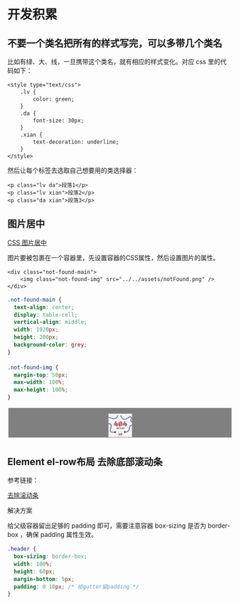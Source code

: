 # 开发积累

## 不要一个类名把所有的样式写完，可以多带几个类名

比如有绿、大、线，一旦携带这个类名，就有相应的样式变化。对应 css 里的代码如下：

```
<style type="text/css">
    .lv {
        color: green;
    }
    .da {
        font-size: 30px;
    }
    .xian {
        text-decoration: underline;
    }
</style>
```

然后让每个标签去选取自己想要用的类选择器：

```
<p class="lv da">段落1</p>
<p class="lv xian">段落2</p>
<p class="da xian">段落3</p>
```

## 图片居中

[CSS 图片居中](https://blog.csdn.net/tangxiujiang/article/details/78755123?ops_request_misc=%257B%2522request%255Fid%2522%253A%2522163893340116780357258082%2522%252C%2522scm%2522%253A%252220140713.130102334.pc%255Fall.%2522%257D&request_id=163893340116780357258082&biz_id=0&utm_medium=distribute.pc_search_result.none-task-blog-2~all~first_rank_ecpm_v1~hot_rank-4-78755123.pc_search_result_cache&utm_term=css+%E5%9B%BE%E7%89%87%E5%B1%85%E4%B8%AD&spm=1018.2226.3001.4187)

图片要被包裹在一个容器里，先设置容器的CSS属性，然后设置图片的属性。

```vue
<div class="not-found-main">
    <img class="not-found-img" src="../../assets/notFound.png" />
</div>
```

```css
.not-found-main {
  text-align: center;
  display: table-cell;
  vertical-align: middle;
  width: 1920px;
  height: 200px;
  background-color: grey;
}

.not-found-img {
  margin-top: 50px;
  max-width: 100%;
  max-height: 100%;
}
```

![image-20211208114031648](Imag/image-20211208114031648.png)

## Element el-row布局 去除底部滚动条

参考链接：

[去除滚动条](https://blog.csdn.net/weixin_44731536/article/details/103468813)

解决方案

给父级容器留出足够的 padding 即可，需要注意容器 box-sizing 是否为 border-box ，确保 padding 属性生效。

```css
.header {
  box-sizing: border-box;
  width: 100%;
  height: 60px;
  margin-bottom: 5px;
  padding: 0 10px; /* 给gutter留padding */
}
```

